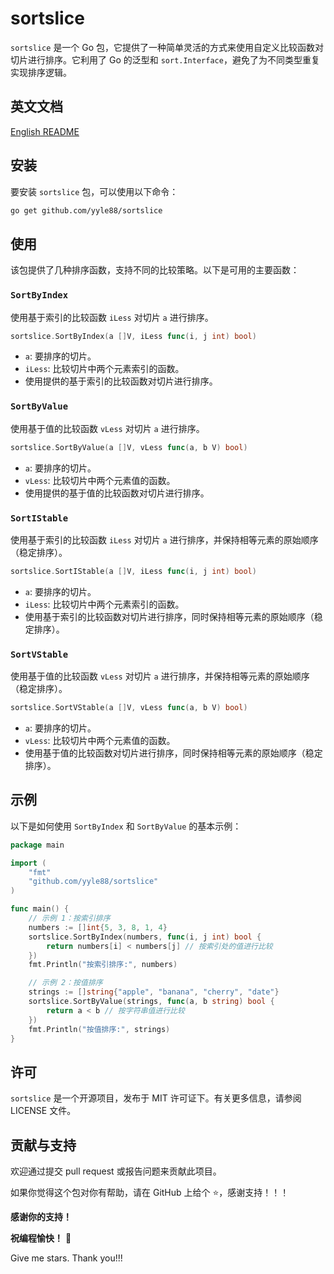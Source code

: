 # sortslice

`sortslice` 是一个 Go 包，它提供了一种简单灵活的方式来使用自定义比较函数对切片进行排序。它利用了 Go 的泛型和 `sort.Interface`，避免了为不同类型重复实现排序逻辑。

## 英文文档

[English README](README.md)

## 安装

要安装 `sortslice` 包，可以使用以下命令：

```bash
go get github.com/yyle88/sortslice
```

## 使用

该包提供了几种排序函数，支持不同的比较策略。以下是可用的主要函数：

### `SortByIndex`

使用基于索引的比较函数 `iLess` 对切片 `a` 进行排序。

```go
sortslice.SortByIndex(a []V, iLess func(i, j int) bool)
```

- `a`: 要排序的切片。
- `iLess`: 比较切片中两个元素索引的函数。
- 使用提供的基于索引的比较函数对切片进行排序。

### `SortByValue`

使用基于值的比较函数 `vLess` 对切片 `a` 进行排序。

```go
sortslice.SortByValue(a []V, vLess func(a, b V) bool)
```

- `a`: 要排序的切片。
- `vLess`: 比较切片中两个元素值的函数。
- 使用提供的基于值的比较函数对切片进行排序。

### `SortIStable`

使用基于索引的比较函数 `iLess` 对切片 `a` 进行排序，并保持相等元素的原始顺序（稳定排序）。

```go
sortslice.SortIStable(a []V, iLess func(i, j int) bool)
```

- `a`: 要排序的切片。
- `iLess`: 比较切片中两个元素索引的函数。
- 使用基于索引的比较函数对切片进行排序，同时保持相等元素的原始顺序（稳定排序）。

### `SortVStable`

使用基于值的比较函数 `vLess` 对切片 `a` 进行排序，并保持相等元素的原始顺序（稳定排序）。

```go
sortslice.SortVStable(a []V, vLess func(a, b V) bool)
```

- `a`: 要排序的切片。
- `vLess`: 比较切片中两个元素值的函数。
- 使用基于值的比较函数对切片进行排序，同时保持相等元素的原始顺序（稳定排序）。

## 示例

以下是如何使用 `SortByIndex` 和 `SortByValue` 的基本示例：

```go
package main

import (
	"fmt"
	"github.com/yyle88/sortslice"
)

func main() {
	// 示例 1：按索引排序
	numbers := []int{5, 3, 8, 1, 4}
	sortslice.SortByIndex(numbers, func(i, j int) bool {
		return numbers[i] < numbers[j] // 按索引处的值进行比较
	})
	fmt.Println("按索引排序:", numbers)

	// 示例 2：按值排序
	strings := []string{"apple", "banana", "cherry", "date"}
	sortslice.SortByValue(strings, func(a, b string) bool {
		return a < b // 按字符串值进行比较
	})
	fmt.Println("按值排序:", strings)
}
```

## 许可

`sortslice` 是一个开源项目，发布于 MIT 许可证下。有关更多信息，请参阅 LICENSE 文件。

## 贡献与支持

欢迎通过提交 pull request 或报告问题来贡献此项目。

如果你觉得这个包对你有帮助，请在 GitHub 上给个 ⭐，感谢支持！！！

**感谢你的支持！**

**祝编程愉快！** 🎉

Give me stars. Thank you!!!
